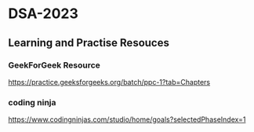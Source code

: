 # DSA-2023

## Learning and Practise Resouces
### GeekForGeek Resource
https://practice.geeksforgeeks.org/batch/ppc-1?tab=Chapters

### coding ninja
https://www.codingninjas.com/studio/home/goals?selectedPhaseIndex=1
